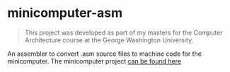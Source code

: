 # minicomputer-asm
> This project was developed as part of my masters for the Computer Architecture course at the George Washington University.

An assembler to convert .asm source files to machine code for the minicomputer. The minicomputer project [can be found here](https://github.com/marascoben/simple-cisc)
